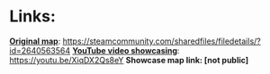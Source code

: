 # Links:
**[Original map](https://steamcommunity.com/sharedfiles/filedetails/?id=2640563564)**: https://steamcommunity.com/sharedfiles/filedetails/?id=2640563564
**[YouTube video showcasing](https://youtu.be/XiqDX2Qs8eY)**: https://youtu.be/XiqDX2Qs8eY
**Showcase map link: [not public]**

